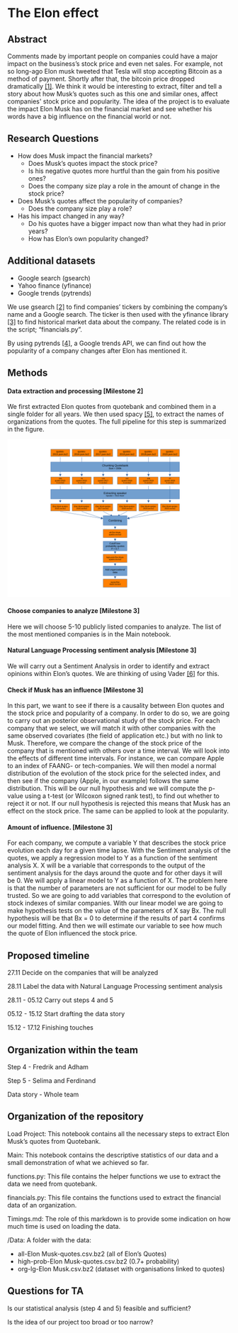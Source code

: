 # The Elon effect

## Abstract

Comments made by important people on companies could have a major impact on the business’s stock price and even net sales. For example, not so long-ago Elon musk tweeted that Tesla will stop accepting Bitcoin as a method of payment. Shortly after that, the bitcoin price dropped dramatically [[1]](https://www.cnbc.com/2021/05/13/bitcoin-btc-price-falls-after-tesla-stops-car-purchases-with-crypto.html). We think it would be interesting to extract, filter and tell a story about how Musk’s quotes such as this one and similar ones, affect companies' stock price and popularity. The idea of the project is to evaluate the impact Elon Musk has on the financial market and see whether his words have a big influence on the financial world or not.

## Research Questions

-   How does Musk impact the financial markets?
    -   Does Musk’s quotes impact the stock price?
    -   Is his negative quotes more hurtful than the gain from his positive ones?
    -   Does the company size play a role in the amount of change in the stock price?
-   Does Musk’s quotes affect the popularity of companies?
    -   Does the company size play a role?
-   Has his impact changed in any way?
    -   Do his quotes have a bigger impact now than what they had in prior years?
    -   How has Elon’s own popularity changed?

## Additional datasets

-   Google search (gsearch)
-   Yahoo finance (yfinance)
-   Google trends (pytrends)

We use gsearch [[2]](https://pypi.org/project/gsearch/) to find companies’ tickers by combining the company’s name and a Google search. The ticker is then used with the yfinance library [[3]](https://pypi.org/project/yfinance/) to find historical market data about the company. The related code is in the script; “financials.py”.

By using pytrends [[4]](https://pypi.org/project/pytrends/), a Google trends API, we can find out how the popularity of a company changes after Elon has mentioned it.

## Methods

#### Data extraction and processing [Milestone 2]

We first extracted Elon quotes from quotebank and combined them in a single folder for all years. We then used spacy [[5]](https://spacy.io/), to extract the names of organizations from the quotes. The full pipeline for this step is summarized in the figure.

![figure 1](figures/figure1.svg?raw=true)

#### Choose companies to analyze [Milestone 3]

Here we will choose 5-10 publicly listed companies to analyze. The list of the most mentioned companies is in the Main notebook.

#### Natural Language Processing sentiment analysis [Milestone 3]

We will carry out a Sentiment Analysis in order to identify and extract opinions within Elon’s quotes. We are thinking of using Vader [[6]](https://github.com/cjhutto/vaderSentiment) for this.

#### Check if Musk has an influence [Milestone 3]

In this part, we want to see if there is a causality between Elon quotes and the stock price and popularity of a company. In order to do so, we are going to carry out an posterior observational study of the stock price. For each company that we select, we will match it with other companies with the same observed covariates (the field of application etc.) but with no link to Musk. Therefore, we compare the change of the stock price of the company that is mentioned with others over a time interval. We will look into the effects of different time intervals.
For instance, we can compare Apple to an index of FAANG- or tech-companies. We will then model a normal distribution of the evolution of the stock price for the selected index, and then see if the company (Apple, in our example) follows the same distribution. This will be our null hypothesis and we will compute the p-value using a t-test (or Wilcoxon signed rank test), to find out whether to reject it or not. If our null hypothesis is rejected this means that Musk has an effect on the stock price. The same can be applied to look at the popularity.

#### Amount of influence. [Milestone 3]

For each company, we compute a variable Y that describes the stock price evolution each day for a given time lapse. With the Sentiment analysis of the quotes, we apply a regression model to Y as a function of the sentiment analysis X. X will be a variable that corresponds to the output of the sentiment analysis for the days around the quote and for other days it will be 0. We will apply a linear model to Y as a function of X. The problem here is that the number of parameters are not sufficient for our model to be fully trusted. So we are going to add variables that correspond to the evolution of stock indexes of similar companies. With our linear model we are going to make hypothesis tests on the value of the parameters of X say Bx. The null hypothesis will be that Bx = 0 to determine if the results of part 4 confirms our model fitting. And then we will estimate our variable to see how much the quote of Elon influenced the stock price.

## Proposed timeline

27.11 Decide on the companies that will be analyzed

28.11 Label the data with Natural Language Processing sentiment analysis

28.11 - 05.12 Carry out steps 4 and 5

05.12 - 15.12 Start drafting the data story

15.12 - 17.12 Finishing touches

## Organization within the team

Step 4 - Fredrik and Adham

Step 5 - Selima and Ferdinand

Data story - Whole team

## Organization of the repository

Load Project: This notebook contains all the necessary steps to extract Elon Musk’s quotes from Quotebank.

Main: This notebook contains the descriptive statistics of our data and a small demonstration of what we achieved so far.

functions.py: This file contains the helper functions we use to extract the data we need from quotebank.

financials.py: This file contains the functions used to extract the financial data of an organization.

Timings.md: The role of this markdown is to provide some indication on how much time is used on loading the data.

/Data: A folder with the data:

-   all-Elon Musk-quotes.csv.bz2 (all of Elon’s Quotes)
-   high-prob-Elon Musk-quotes.csv.bz2 (0.7+ probability)
-   org-lg-Elon Musk.csv.bz2 (dataset with organisations linked to quotes)

## Questions for TA

Is our statistical analysis (step 4 and 5) feasible and sufficient?

Is the idea of our project too broad or too narrow?
